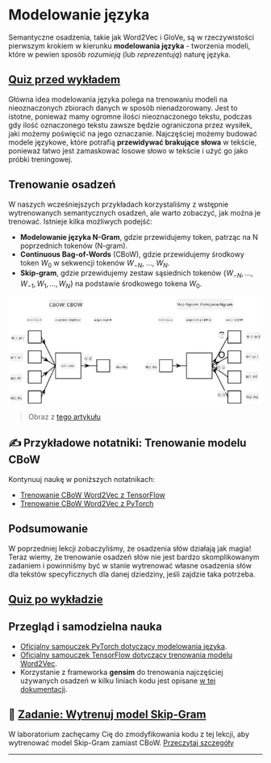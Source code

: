 <!--
CO_OP_TRANSLATOR_METADATA:
{
  "original_hash": "7ba20f54a5bfcd6521018cdfb17c7c57",
  "translation_date": "2025-09-23T13:58:26+00:00",
  "source_file": "lessons/5-NLP/15-LanguageModeling/README.md",
  "language_code": "pl"
}
-->
# Modelowanie języka

Semantyczne osadzenia, takie jak Word2Vec i GloVe, są w rzeczywistości pierwszym krokiem w kierunku **modelowania języka** - tworzenia modeli, które w pewien sposób *rozumieją* (lub *reprezentują*) naturę języka.

## [Quiz przed wykładem](https://ff-quizzes.netlify.app/en/ai/quiz/29)

Główna idea modelowania języka polega na trenowaniu modeli na nieoznaczonych zbiorach danych w sposób nienadzorowany. Jest to istotne, ponieważ mamy ogromne ilości nieoznaczonego tekstu, podczas gdy ilość oznaczonego tekstu zawsze będzie ograniczona przez wysiłek, jaki możemy poświęcić na jego oznaczanie. Najczęściej możemy budować modele językowe, które potrafią **przewidywać brakujące słowa** w tekście, ponieważ łatwo jest zamaskować losowe słowo w tekście i użyć go jako próbki treningowej.

## Trenowanie osadzeń

W naszych wcześniejszych przykładach korzystaliśmy z wstępnie wytrenowanych semantycznych osadzeń, ale warto zobaczyć, jak można je trenować. Istnieje kilka możliwych podejść:

* **Modelowanie języka N-Gram**, gdzie przewidujemy token, patrząc na N poprzednich tokenów (N-gram).
* **Continuous Bag-of-Words** (CBoW), gdzie przewidujemy środkowy token $W_0$ w sekwencji tokenów $W_{-N}$, ..., $W_N$.
* **Skip-gram**, gdzie przewidujemy zestaw sąsiednich tokenów {$W_{-N},\dots, W_{-1}, W_1,\dots, W_N$} na podstawie środkowego tokena $W_0$.

![obraz z artykułu o konwersji słów na wektory](../../../../../translated_images/example-algorithms-for-converting-words-to-vectors.fbe9207a726922f6f0f5de66427e8a6eda63809356114e28fb1fa5f4a83ebda7.pl.png)

> Obraz z [tego artykułu](https://arxiv.org/pdf/1301.3781.pdf)

## ✍️ Przykładowe notatniki: Trenowanie modelu CBoW

Kontynuuj naukę w poniższych notatnikach:

* [Trenowanie CBoW Word2Vec z TensorFlow](CBoW-TF.ipynb)
* [Trenowanie CBoW Word2Vec z PyTorch](CBoW-PyTorch.ipynb)

## Podsumowanie

W poprzedniej lekcji zobaczyliśmy, że osadzenia słów działają jak magia! Teraz wiemy, że trenowanie osadzeń słów nie jest bardzo skomplikowanym zadaniem i powinniśmy być w stanie wytrenować własne osadzenia słów dla tekstów specyficznych dla danej dziedziny, jeśli zajdzie taka potrzeba.

## [Quiz po wykładzie](https://ff-quizzes.netlify.app/en/ai/quiz/30)

## Przegląd i samodzielna nauka

* [Oficjalny samouczek PyTorch dotyczący modelowania języka](https://pytorch.org/tutorials/beginner/nlp/word_embeddings_tutorial.html).
* [Oficjalny samouczek TensorFlow dotyczący trenowania modelu Word2Vec](https://www.TensorFlow.org/tutorials/text/word2vec).
* Korzystanie z frameworka **gensim** do trenowania najczęściej używanych osadzeń w kilku liniach kodu jest opisane [w tej dokumentacji](https://pytorch.org/tutorials/beginner/nlp/word_embeddings_tutorial.html).

## 🚀 [Zadanie: Wytrenuj model Skip-Gram](lab/README.md)

W laboratorium zachęcamy Cię do zmodyfikowania kodu z tej lekcji, aby wytrenować model Skip-Gram zamiast CBoW. [Przeczytaj szczegóły](lab/README.md)

---

